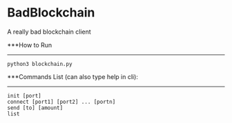 # BadBlockchain

A really bad blockchain client 

***How to Run
***

```python3 blockchain.py```

***Commands List (can also type help in cli):
***

```
init [port]
connect [port1] [port2] ... [portn]
send [to] [amount]
list
```
